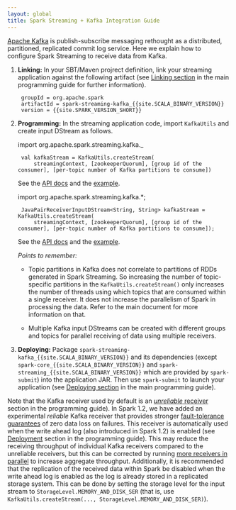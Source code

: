 ```yaml
---
layout: global
title: Spark Streaming + Kafka Integration Guide
---
```

[Apache Kafka](http://kafka.apache.org/) is publish-subscribe messaging rethought as a distributed, partitioned, replicated commit log service.  Here we explain how to configure Spark Streaming to receive data from Kafka.

1. **Linking:** In your SBT/Maven projrect definition, link your streaming application against the following artifact (see [Linking section](streaming-programming-guide.html#linking) in the main programming guide for further information).

		groupId = org.apache.spark
		artifactId = spark-streaming-kafka_{{site.SCALA_BINARY_VERSION}}
		version = {{site.SPARK_VERSION_SHORT}}

2. **Programming:** In the streaming application code, import `KafkaUtils` and create input DStream as follows.

	<div class="codetabs">
	<div data-lang="scala" markdown="1">
		import org.apache.spark.streaming.kafka._

		val kafkaStream = KafkaUtils.createStream(
        	streamingContext, [zookeeperQuorum], [group id of the consumer], [per-topic number of Kafka partitions to consume])

	See the [API docs](api/scala/index.html#org.apache.spark.streaming.kafka.KafkaUtils$)
	and the [example]({{site.SPARK_GITHUB_URL}}/tree/master/examples/src/main/scala/org/apache/spark/examples/streaming/KafkaWordCount.scala).
	</div>
	<div data-lang="java" markdown="1">
		import org.apache.spark.streaming.kafka.*;

		JavaPairReceiverInputDStream<String, String> kafkaStream = KafkaUtils.createStream(
        	streamingContext, [zookeeperQuorum], [group id of the consumer], [per-topic number of Kafka partitions to consume]);

	See the [API docs](api/java/index.html?org/apache/spark/streaming/kafka/KafkaUtils.html)
	and the [example]({{site.SPARK_GITHUB_URL}}/tree/master/examples/src/main/java/org/apache/spark/examples/streaming/JavaKafkaWordCount.java).
	</div>
	</div>

	*Points to remember:*

	- Topic partitions in Kafka does not correlate to partitions of RDDs generated in Spark Streaming. So increasing the number of topic-specific partitions in the `KafkaUtils.createStream()` only increases the number of threads using which topics that are consumed within a single receiver. It does not increase the parallelism of Spark in processing the data. Refer to the main document for more information on that.

	- Multiple Kafka input DStreams can be created with different groups and topics for parallel receiving of data using multiple receivers.

3. **Deploying:** Package `spark-streaming-kafka_{{site.SCALA_BINARY_VERSION}}` and its dependencies (except `spark-core_{{site.SCALA_BINARY_VERSION}}` and `spark-streaming_{{site.SCALA_BINARY_VERSION}}` which are provided by `spark-submit`) into the application JAR. Then use `spark-submit` to launch your application (see [Deploying section](streaming-programming-guide.html#deploying-applications) in the main programming guide).

Note that the Kafka receiver used by default is an
[*unreliable* receiver](streaming-programming-guide.html#receiver-reliability) section in the
programming guide). In Spark 1.2, we have added an experimental *reliable* Kafka receiver that
provides stronger
[fault-tolerance guarantees](streaming-programming-guide.html#fault-tolerance-semantics) of zero
data loss on failures. This receiver is automatically used when the write ahead log
(also introduced in Spark 1.2) is enabled
(see [Deployment](#deploying-applications.html) section in the programming guide). This
may reduce the receiving throughput of individual Kafka receivers compared to the unreliable
receivers, but this can be corrected by running
[more receivers in parallel](streaming-programming-guide.html#level-of-parallelism-in-data-receiving)
to increase aggregate throughput. Additionally, it is recommended that the replication of the
received data within Spark be disabled when the write ahead log is enabled as the log is already stored
in a replicated storage system. This can be done by setting the storage level for the input
stream to `StorageLevel.MEMORY_AND_DISK_SER` (that is, use
`KafkaUtils.createStream(..., StorageLevel.MEMORY_AND_DISK_SER)`).
